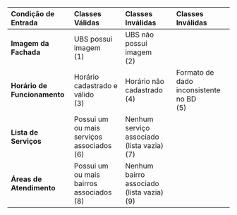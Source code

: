 
| Condição de Entrada | Classes Válidas | Classes Inválidas | Classes Inválidas |
| :--- | :--- | :--- | :--- |
| **Imagem da Fachada** | UBS possui imagem<br>(1) | UBS não possui imagem<br>(2) | |
| **Horário de Funcionamento** | Horário cadastrado e válido<br>(3) | Horário não cadastrado<br>(4) | Formato de dado inconsistente no BD<br>(5) |
| **Lista de Serviços** | Possui um ou mais serviços associados<br>(6) | Nenhum serviço associado (lista vazia)<br>(7) | |
| **Áreas de Atendimento** | Possui um ou mais bairros associados<br>(8) | Nenhum bairro associado (lista vazia)<br>(9) | |
